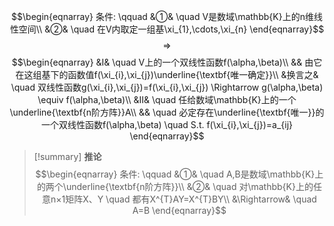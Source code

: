 $$\begin{eqnarray}
条件: \qquad
&①& \quad V是数域\mathbb{K}上的n维线性空间\\
&②& \quad 在V内取定一组基\xi_{1},\cdots,\xi_{n} 
\end{eqnarray}$$
$$\Rightarrow$$
$$\begin{eqnarray}
&Ⅰ& \quad V上的一个双线性函数f(\alpha,\beta)\\
&& 由它在这组基下的函数值f(\xi_{i},\xi_{j})\underline{\textbf{唯一确定}}\\
&换言之& \quad 双线性函数g(\xi_{i},\xi_{j})=f(\xi_{i},\xi_{j}) \Rightarrow g(\alpha,\beta) \equiv f(\alpha,\beta)\\
&Ⅱ& \quad 任给数域\mathbb{K}上的一个\underline{\textbf{n阶方阵}}A\\
&& \quad 必定存在\underline{\textbf{唯一}}的一个双线性函数f(\alpha,\beta) \quad S.t. f(\xi_{i},\xi_{j})=a_{ij}
\end{eqnarray}$$


> [!summary] **推论**
> $$\begin{eqnarray}
> 条件: \qquad
> &①& \quad A,B是数域\mathbb{K}上的两个\underline{\textbf{n阶方阵}}\\
> &②& \quad 对\mathbb{K}上的任意n×1矩阵X、Y \quad 都有X^{T}AY=X^{T}BY\\
> &\Rightarrow&  \quad A=B
\end{eqnarray}$$
